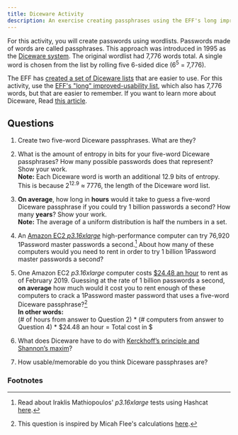 ```yaml
---
title: Diceware Activity
description: An exercise creating passphrases using the EFF's long improved-usability list.
---
```


For this activity, you will create passwords using wordlists. Passwords made of words are called passphrases. This approach was introduced in 1995 as the [Diceware system](http://world.std.com/~reinhold/diceware.html). The original wordlist had 7,776 words total. A single word is chosen from the list by rolling five 6-sided dice (6<sup>5</sup> = 7,776).

The EFF has [created a set of Diceware lists](https://www.eff.org/deeplinks/2016/07/new-wordlists-random-passphrases) that are easier to use. For this activity, use the [EFF's "long" improved-usability list](https://www.eff.org/files/2016/07/18/eff_large_wordlist.txt), which also has 7,776 words, but that are easier to remember. If you want to learn more about Diceware, Read [this article](https://theintercept.com/2015/03/26/passphrases-can-memorize-attackers-cant-guess/).

## Questions

1. Create two five-word Diceware passphrases. What are they?

1. What is the amount of entropy in bits for your five-word Diceware passphrases? How many possible passwords does that represent? Show your work.  
**Note:** Each Diceware word is worth an additional 12.9 bits of entropy. This is because 2<sup>12.9</sup> ≈ 7776, the length of the Diceware word list.

1. **On average**, how long in **hours** would it take to guess a five-word Diceware passphrase if you could try 1 billion passwords a second? How many **years**? Show your work.  
**Note:** The average of a uniform distribution is half the numbers in a set.
  
1. An [Amazon EC2 *p3.16xlarge*](https://aws.amazon.com/ec2/instance-types/p3/) high-performance computer can try 76,920 1Password master passwords a second.[^1] About how many of these computers would you need to rent in order to try 1 billion 1Password master passwords a second?

1. One Amazon EC2 *p3.16xlarge* computer costs [$24.48 an hour](https://aws.amazon.com/ec2/instance-types/p3/) to rent as of February 2019. Guessing at the rate of 1 billion passwords a second, **on average** how much would it cost you to rent enough of these computers to crack a 1Password master password that uses a five-word Diceware passphrase?[^2]  
**In other words:**  
(# of hours from answer to Question 2) * (# computers from answer to Question 4) * $24.48 an hour = Total cost in $


1. What does Diceware have to do with [Kerckhoff’s principle and Shannon’s maxim](https://en.wikipedia.org/wiki/Kerckhoffs%27s_principle)?

1. How usable/memorable do you think Diceware passphrases are?

### Footnotes

[^1]: Read about Iraklis Mathiopoulos' *p3.16xlarge* tests using Hashcat [here](https://medium.com/@iraklis/running-hashcat-v4-0-0-in-amazons-aws-new-p3-16xlarge-instance-e8fab4541e9b). 
[^2]: This question is inspired by Micah Flee's calculations [here](https://github.com/micahflee/passphraseme/blob/master/README.md#strength-of-passphrases). 